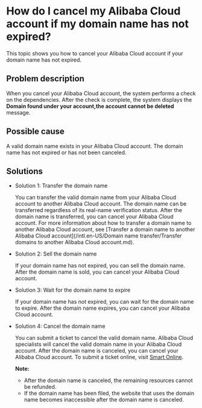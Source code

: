 # How do I cancel my Alibaba Cloud account if my domain name has not expired?

This topic shows you how to cancel your Alibaba Cloud account if your domain name has not expired.

## Problem description

When you cancel your Alibaba Cloud account, the system performs a check on the dependencies. After the check is complete, the system displays the **Domain found under your account,the account cannot be deleted** message.

## Possible cause

A valid domain name exists in your Alibaba Cloud account. The domain name has not expired or has not been canceled.

## Solutions

-   Solution 1: Transfer the domain name

    You can transfer the valid domain name from your Alibaba Cloud account to another Alibaba Cloud account. The domain name can be transferred regardless of its real-name verification status. After the domain name is transferred, you can cancel your Alibaba Cloud account. For more information about how to transfer a domain name to another Alibaba Cloud account, see [Transfer a domain name to another Alibaba Cloud account](/intl.en-US/Domain name transfer/Transfer domains to another Alibaba Cloud account.md).

-   Solution 2: Sell the domain name

    If your domain name has not expired, you can sell the domain name. After the domain name is sold, you can cancel your Alibaba Cloud account.

-   Solution 3: Wait for the domain name to expire

    If your domain name has not expired, you can wait for the domain name to expire. After the domain name expires, you can cancel your Alibaba Cloud account.

-   Solution 4: Cancel the domain name

    You can submit a ticket to cancel the valid domain name. Alibaba Cloud specialists will cancel the valid domain name in your Alibaba Cloud account. After the domain name is canceled, you can cancel your Alibaba Cloud account. To submit a ticket online, visit [Smart Online](https://ia.aliyun.com/home?iatraceid=1615879143759-2eef7d97926857c12380d1&channel=selfservice&productCode=domain&categoryId=265).

    **Note:**

    -   After the domain name is canceled, the remaining resources cannot be refunded.
    -   If the domain name has been filed, the website that uses the domain name becomes inaccessible after the domain name is canceled.

